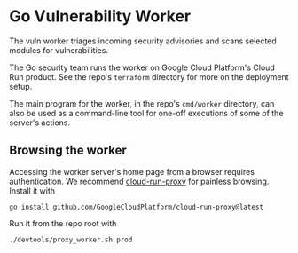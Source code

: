 # Go Vulnerability Worker

The vuln worker triages incoming security advisories and scans selected modules
for vulnerabilities.

The Go security team runs the worker on Google Cloud Platform's Cloud Run
product. See the repo's `terraform` directory for more on the deployment setup.

The main program for the worker, in the repo's `cmd/worker` directory, can also
be used as a command-line tool for one-off executions of some of the server's
actions.

## Browsing the worker

Accessing the worker server's home page from a browser requires authentication.
We recommend
[cloud-run-proxy](https://github.com/GoogleCloudPlatform/cloud-run-proxy) for
painless browsing. Install it with
```
go install github.com/GoogleCloudPlatform/cloud-run-proxy@latest
```

Run it from the repo root with
```
./devtools/proxy_worker.sh prod
```
